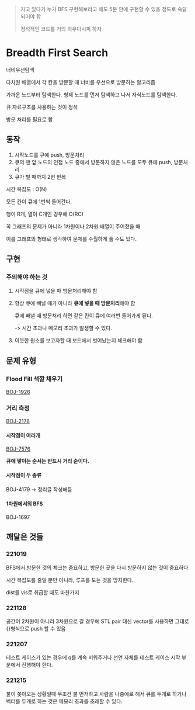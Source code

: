 > 자고 있다가 누가 BFS 구현해보라고 해도 5분 안에 구현할 수 있을 정도로 숙달되어야 함
> 
> 정석적인 코드를 거의 외우다시피 하자

# Breadth First Search

너비우선탐색

다차원 배열에서 각 칸을 방문할 때 너비를 우선으로 방문하는 알고리즘

가까운 노드부터 탐색한다. 형제 노드를 먼저 탐색하고 나서 자식노드를 탐색한다.

큐 자료구조를 사용하는 것이 정석

방문 처리를 필요로 함

## 동작
1. 시작노드를 큐에 push, 방문처리
2. 큐의 맨 앞 노드의 인접 노드 중에서 방문하지 않은 노드를 모두 큐에 push, 방문처리
3. 큐가 빌 때까지 2번 반복

시간 복잡도 : O(N)

모든 칸이 큐에 1번씩 들어간다.

행이 R개, 열이 C개인 경우에 O(RC)

꼭 그래프의 문제가 아니라 1차원이나 2차원 배열이 주어졌을 때

이를 그래프의 형태로 생각하여 문제를 수월하게 풀 수도 있다.

## 구현

### 주의해야 하는 것

1. 시작점을 큐에 넣을 때 방문처리해야 함
   
2. 항상 큐에 빼낼 때가 아니라 **큐에 넣을 때 방문처리**해야 함
   
    큐에 빼낼 때 방문처리 하면 같은 칸이 큐에 여러번 들어가게 된다. 
    
    -> 시간 초과나 메모리 초과가 발생할 수 있다.
    
3. 이웃한 원소를 보고자할 때 보드에서 벗어났는지 체크해야 함

## 문제 유형

### Flood Fill 색깔 채우기

[BOJ-1926](https://www.acmicpc.net/problem/1926)

### 거리 측정
[BOJ-2178](https://www.acmicpc.net/problem/2178)

#### 시작점이 여러개
[BOJ-7576](https://www.acmicpc.net/problem/7576)

**큐에 쌓이는 순서는 반드시 거리 순이다.**

#### 시작점이 두 종류
BOJ-4179 -> 정리글 작성해둠

#### 1차원에서의 BFS
BOJ-1697

## 깨달은 것들

### 221019

BFS에서 방문한 것의 체크는 중요하고, 방문한 곳을 다시 방문하지 않는 것이 중요하다

시간 복잡도를 줄일 뿐만 아니라, 루프를 도는 것을 방지한다.

dist를 vis로 취급할 때도 마찬가지

### 221128

공간이 2차원이 아니라 3차원으로 갈 경우에 STL pair 대신 vector를 사용하면 그대로 {}형식으로 push 할 수 있음

### 221207

테스트 케이스가 있는 경우에 q를 계속 비워주거나 선언 자체를 테스트 케이스 시작 부분에서 진행해야 한다.

### 221215

불이 쫒아오는 상황일때 무조건 불 먼저하고 사람을 나중에로 해서 큐를 두개로 하거나 벡터를 두개로 하는 것은 메모리 초과를 초래할 수 있다.
